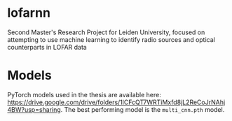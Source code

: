 # lofarnn
Second Master's Research Project for Leiden University, focused on attempting to use machine learning to identify radio sources and optical counterparts in LOFAR data

# Models
PyTorch models used in the thesis are available here: https://drive.google.com/drive/folders/1lCFcQT7WRTiMxfd8jL2ReCoJrNAhj4BW?usp=sharing. The best performing model is the ```multi_cnn.pth``` model.
